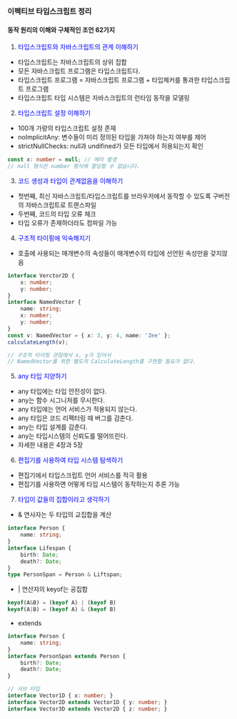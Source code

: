 ### 이펙티브 타입스크립트 정리
#### 동작 원리의 이해와 구체적인 조언 62가지

1. <span style="color:blue">타입스크립트와 자바스크립트의 관계 이해하기</span>

- 타입스크립트는 자바스크립트의 상위 집합
- 모든 자바스크립트 프로그램은 타입스크립트다.
- 타입스크립트 프로그램 = 자바스크립트 프로그램 + 타입체커를 통과한 타입스크립트 프로그램
- 타입스크립트 타입 시스템은 자바스크립트의 런타임 동작을 모델링

2. <span style="color:blue">타입스크립트 설정 이해하기</span>

- 100개 가량의 타입스크립트 설정 존재
- noImplicitAny: 변수들이 미리 정의된 타입을 가져야 하는지 여부를 제어
- strictNullChecks: null과 undifined가 모든 타입에서 허용되는지 확인
```typescript
const x: number = null; // 에러 발생
// null 형식은 number 형식에 할당할 수 없습니다.

```

3. <span style="color:blue">코드 생성과 타입이 관계없음을 이해하기</span>

- 첫번째, 최신 자바스크립트/타입스크립트를 브라우저에서 동작할 수 있도록 구버전의 자바스크립트로 트랜스파일
- 두번째, 코드의 타입 오류 체크
- 타입 오류가 존재하더라도 컴파일 가능

4. <span style="color:blue">구조적 타이핑에 익숙해지기</span>

- 호출에 사용되는 매개변수의 속성들이 매개변수의 타입에 선언된 속성만을 갖지않음
```typescript
interface Verctor2D {
    x: number;
    y: number;
}
interface NamedVector {
    name: string;
    x: number;
    y: number;
}
const v: NamedVector = { x: 3, y: 4, name: 'Zee' };
calculateLength(v);

// 구조적 타이핑 관점에서 x, y가 있어서
// NamedVector를 위한 별도의 CalculateLength를 구현할 필요가 없다.

```

5. <span style="color:blue">any 타입 지양하기</span>

- any 타입에는 타입 안전성이 없다.
- any는 함수 시그니처를 무시한다.
- any 타입에는 언어 서비스가 적용되지 않는다.
- any 타입은 코드 리펙터링 때 버그를 감춘다.
- any는 타입 설계를 감춘다.
- any는 타입시스템의 신뢰도를 떨어뜨린다.
- 자세한 내용은 4장과 5장

6. <span style="color:blue">편집기를 사용하여 타입 시스템 탐색하기 </span>

- 편집기에서 타입스크립트 언어 서비스를 적극 활용
- 편집기를 사용하면 어떻게 타입 시스템이 동작하는지 추론 가능

7. <span style="color:blue">타입이 값들의 집합이라고 생각하기</span>

- &  연사자는 두 타입의 교집합을 계산
```typescript
interface Person {
    name: string;
}
interface Lifespan {
    birth: Date;
    death?: Date;
}
type PersonSpan = Person & Liftspan;
```
- | 연산자의 keyof는 공집합
```typescript
keyof(A&B) = (keyof A) | (keyof B)
keyof(A|B) = (keyof A) & (keyof B)
```
- extends
```typescript
interface Person {
    name: string;
}
interface PersonSpan extends Person {
    birth?: Date;
    death?: Date;
}

// 서브 타입
interface Vector1D { x: number; }
interface Vector2D extends Vector1D { y: number; }
interface Vector3D extends Vector2D { z: number; }
```